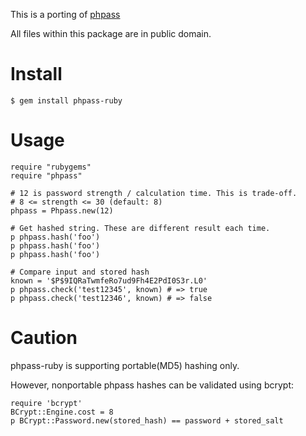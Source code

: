 This is a porting of [phpass](http://www.openwall.com/phpass/)

All files within this package are in public domain.

# Install

    $ gem install phpass-ruby

# Usage

    require "rubygems"
    require "phpass"

    # 12 is password strength / calculation time. This is trade-off. 
    # 8 <= strength <= 30 (default: 8)
    phpass = Phpass.new(12) 

    # Get hashed string. These are different result each time.
    p phpass.hash('foo')
    p phpass.hash('foo')
    p phpass.hash('foo')

    # Compare input and stored hash
    known = '$P$9IQRaTwmfeRo7ud9Fh4E2PdI0S3r.L0'
    p phpass.check('test12345', known) # => true
    p phpass.check('test12346', known) # => false

# Caution

phpass-ruby is supporting portable(MD5) hashing only.

However, nonportable phpass hashes can be validated using bcrypt:

    require 'bcrypt'
    BCrypt::Engine.cost = 8
    p BCrypt::Password.new(stored_hash) == password + stored_salt
